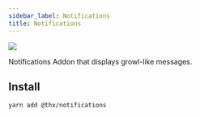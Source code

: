 ```yaml
---
sidebar_label: Notifications
title: Notifications
---
```


[![](/notifications/controls.svg)](/coverage/notifications/lcov-report/index.html)

Notifications Addon that displays growl-like messages.

## Install
```
yarn add @thx/notifications
```
